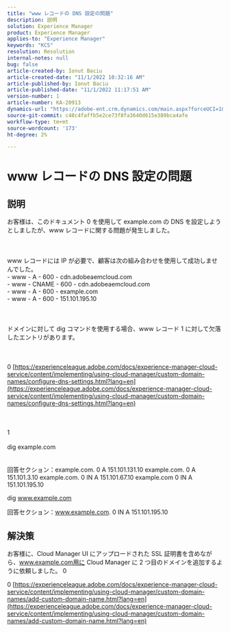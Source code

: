 ```yaml
---
title: "www レコードの DNS 設定の問題"
description: 説明
solution: Experience Manager
product: Experience Manager
applies-to: "Experience Manager"
keywords: "KCS"
resolution: Resolution
internal-notes: null
bug: false
article-created-by: Ionut Baciu
article-created-date: "11/1/2022 10:32:16 AM"
article-published-by: Ionut Baciu
article-published-date: "11/1/2022 11:17:51 AM"
version-number: 1
article-number: KA-20913
dynamics-url: "https://adobe-ent.crm.dynamics.com/main.aspx?forceUCI=1&pagetype=entityrecord&etn=knowledgearticle&id=6da4df6f-d059-ed11-9561-6045bd006e5a"
source-git-commit: c48c4faffb5e2ce73f8fa3640d615e389bca4afe
workflow-type: tm+mt
source-wordcount: '173'
ht-degree: 2%

---
```


# www レコードの DNS 設定の問題

## 説明

お客様は、このドキュメント 0 を使用して example.com の DNS を設定しようとしましたが、www レコードに関する問題が発生しました。<br><br> <br><br>www レコードには IP が必要で、顧客は次の組み合わせを使用して成功しませんでした。
<br>- www - A - 600 - cdn.adobeaemcloud.com
<br>- www - CNAME - 600 - cdn.adobeaemcloud.com
<br>- www - A - 600 - example.com
<br>- www - A - 600 - 151.101.195.10<br><br> <br><br>ドメインに対して dig コマンドを使用する場合、www レコード 1 に対して欠落したエントリがあります。<br><br> <br><br>0 [https://experienceleague.adobe.com/docs/experience-manager-cloud-service/content/implementing/using-cloud-manager/custom-domain-names/configure-dns-settings.html?lang=en](https://experienceleague.adobe.com/docs/experience-manager-cloud-service/content/implementing/using-cloud-manager/custom-domain-names/configure-dns-settings.html?lang=en)<br><br> <br><br>1 <br><br>dig example.com<br><br><br>
回答セクション：example.com. 0 A 151.101.131.10 example.com. 0 A 151.101.3.10 example.com. 0 IN A 151.101.67.10 example.com 0 IN A 151.101.195.10



dig www.example.com

回答セクション：www.example.com. 0 IN A 151.101.195.10


## 解決策


お客様に、Cloud Manager UI にアップロードされた SSL 証明書を含めながら、www.example.com用に Cloud Manager に 2 つ目のドメインを追加するように依頼しました。 0

0 [https://experienceleague.adobe.com/docs/experience-manager-cloud-service/content/implementing/using-cloud-manager/custom-domain-names/add-custom-domain-name.html?lang=en](https://experienceleague.adobe.com/docs/experience-manager-cloud-service/content/implementing/using-cloud-manager/custom-domain-names/add-custom-domain-name.html?lang=en)
